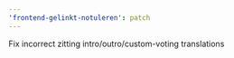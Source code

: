 ```yaml
---
'frontend-gelinkt-notuleren': patch
---
```


Fix incorrect zitting intro/outro/custom-voting translations
